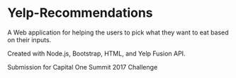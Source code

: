 # Yelp-Recommendations

A Web application for helping the users to pick what they want to eat based on their inputs.

Created with Node.js, Bootstrap, HTML, and Yelp Fusion API.

Submission for Capital One Summit 2017 Challenge
